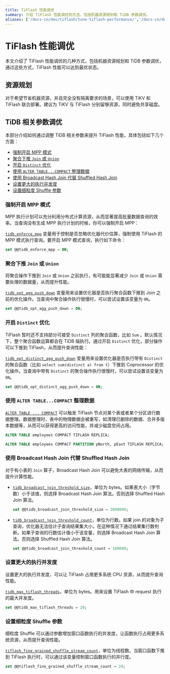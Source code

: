 ```yaml
---
title: TiFlash 性能调优
summary: 介绍 TiFlash 性能调优的方法，包括机器资源规划和 TiDB 参数调优。
aliases: ['/docs-cn/dev/tiflash/tune-tiflash-performance/','/docs-cn/dev/reference/tiflash/tune-performance/']
---
```


# TiFlash 性能调优

本文介绍了 TiFlash 性能调优的几种方式，包括机器资源规划和 TiDB 参数调优，通过这些方式，TiFlash 性能可以达到最优状态。

## 资源规划

对于希望节省机器资源，并且完全没有隔离要求的场景，可以使用 TiKV 和 TiFlash 联合部署。建议为 TiKV 与 TiFlash 分别留够资源，同时避免共享磁盘。

## TiDB 相关参数调优

本部分介绍如何通过调整 TiDB 相关参数来提升 TiFlash 性能，具体包括如下几个方面：

- [强制开启 MPP 模式](#强制开启-mpp-模式)
- [聚合下推 `Join` 或 `Union`](#聚合下推-join-或-union)
- [开启 `Distinct` 优化](#开启-distinct-优化)
- [使用 `ALTER TABLE...COMPACT` 整理数据](#使用-alter-tablecompact-整理数据)
- [使用 Broadcast Hash Join 代替 Shuffled Hash Join](#使用-broadcast-hash-join-代替-shuffled-hash-join)
- [设置更大的执行并发度](#设置更大的执行并发度)
- [设置细粒度 Shuffle 参数](#设置细粒度-shuffle-参数)

### 强制开启 MPP 模式

MPP 执行计划可以充分利用分布式计算资源，从而显著提高批量数据查询的效率。当查询没有生成 MPP 执行计划的时候，你可以强制开启 MPP：

[`tidb_enforce_mpp`](/system-variables.md#tidb_enforce_mpp-从-v51-版本开始引入) 变量用于控制是否忽略优化器代价估算，强制使用 TiFlash 的 MPP 模式执行查询。要开启 MPP 模式查询，执行如下命令：

```sql
set @@tidb_enforce_mpp = ON;
```

### 聚合下推 `Join` 或 `Union`

将聚合操作下推到 `Join` 或 `Union` 之前执行，有可能能显著减少 `Join` 或 `Union` 需要处理的数据量，从而提升性能。

[`tidb_opt_agg_push_down`](/system-variables.md#tidb_opt_agg_push_down) 变量用来设置优化器是否执行聚合函数下推到 Join 之前的优化操作。当查询中聚合操作执行很慢时，可以尝试设置该变量为 `ON`。

```sql
set @@tidb_opt_agg_push_down = ON;
```

### 开启 `Distinct` 优化

TiFlash 暂时还不支持部分可接受 `Distinct` 列的聚合函数，比如 `Sum` 。默认情况下，整个聚合函数运算都会在 TiDB 端执行。通过开启 `Distinct` 优化，部分操作可以下推到 TiFlash，从而提升查询性能：

[`tidb_opt_distinct_agg_push_down`](/system-variables.md#tidb_opt_distinct_agg_push_down) 变量用来设置优化器是否执行带有 `Distinct` 的聚合函数（比如 `select sum(distinct a) from t`）下推到 Coprocessor 的优化操作。当查询中带有 `Distinct` 的聚合操作执行很慢时，可以尝试设置该变量为 `ON`。

```sql
set @@tidb_opt_distinct_agg_push_down = ON;
```

### 使用 `ALTER TABLE...COMPACT` 整理数据

[`ALTER TABLE ... COMPACT`](/sql-statements/sql-statement-alter-table-compact.md) 可以触发 TiFlash 节点对某个表或者某个分区进行数据整理。数据整理时，表中的物理数据会被重写，如清理已删除的数据、合并多版本数据等，从而可以获得更高的访问性能，并减少磁盘空间占用。

```sql
ALTER TABLE employees COMPACT TIFLASH REPLICA;
```

```sql
ALTER TABLE employees COMPACT PARTITION pNorth, pEast TIFLASH REPLICA;
```

### 使用 Broadcast Hash Join 代替 Shuffled Hash Join

对于有小表的 `Join` 算子，Broadcast Hash Join 可以避免大表的网络传输，从而提升计算性能。

- [`tidb_broadcast_join_threshold_size`](/system-variables.md#tidb_broadcast_join_threshold_count-从-v50-版本开始引入)，单位为 bytes。如果表大小（字节数）小于该值，则选择 Broadcast Hash Join 算法。否则选择 Shuffled Hash Join 算法。

    ```sql
    set @@tidb_broadcast_join_threshold_size = 2000000;
    ```

- [`tidb_broadcast_join_threshold_count`](/system-variables.md#tidb_broadcast_join_threshold_count-从-v50-版本开始引入)，单位为行数。如果 join 的对象为子查询，优化器无法估计子查询结果集大小，在这种情况下通过结果集行数判断。如果子查询的行数估计值小于该变量，则选择 Broadcast Hash Join 算法。否则选择 Shuffled Hash Join 算法。

    ```sql
    set @@tidb_broadcast_join_threshold_count = 100000;
    ```

### 设置更大的执行并发度

设置更大的执行并发度，可以让 TiFlash 占用更多系统 CPU 资源，从而提升查询性能。

[`tidb_max_tiflash_threads`](/system-variables.md#tidb_max_tiflash_threads-从-v610-版本开始引入)，单位为 bytes。用来设置 TiFlash 中 request 执行的最大并发度。

```sql
set @@tidb_max_tiflash_threads = 20;
```

### 设置细粒度 Shuffle 参数

细粒度 Shuffle 可以通过参数增加窗口函数执行的并发度，让函数执行占用更多系统资源，从而提升查询性能。

[`tiflash_fine_grained_shuffle_stream_count`](/system-variables.md#tiflash_fine_grained_shuffle_stream_count-从-v620-版本开始引入)，单位为线程数。当窗口函数下推到 TiFlash 执行时，可以通过该变量控制窗口函数执行的并行度。

```sql
set @@tiflash_fine_grained_shuffle_stream_count = 20;
```
